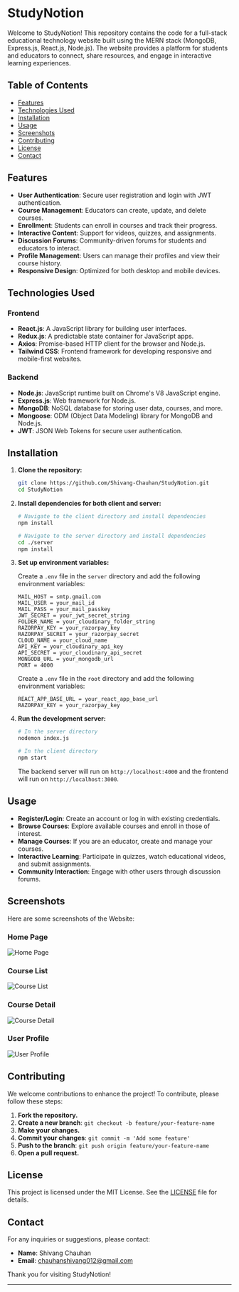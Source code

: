 # StudyNotion

Welcome to StudyNotion! This repository contains the code for a full-stack educational technology website built using the MERN stack (MongoDB, Express.js, React.js, Node.js). The website provides a platform for students and educators to connect, share resources, and engage in interactive learning experiences.

## Table of Contents

- [Features](#features)
- [Technologies Used](#technologies-used)
- [Installation](#installation)
- [Usage](#usage)
- [Screenshots](#screenshots)
- [Contributing](#contributing)
- [License](#license)
- [Contact](#contact)

## Features

- **User Authentication**: Secure user registration and login with JWT authentication.
- **Course Management**: Educators can create, update, and delete courses.
- **Enrollment**: Students can enroll in courses and track their progress.
- **Interactive Content**: Support for videos, quizzes, and assignments.
- **Discussion Forums**: Community-driven forums for students and educators to interact.
- **Profile Management**: Users can manage their profiles and view their course history.
- **Responsive Design**: Optimized for both desktop and mobile devices.

## Technologies Used

### Frontend

- **React.js**: A JavaScript library for building user interfaces.
- **Redux.js**: A predictable state container for JavaScript apps.
- **Axios**: Promise-based HTTP client for the browser and Node.js.
- **Tailwind CSS**: Frontend framework for developing responsive and mobile-first websites.

### Backend

- **Node.js**: JavaScript runtime built on Chrome's V8 JavaScript engine.
- **Express.js**: Web framework for Node.js.
- **MongoDB**: NoSQL database for storing user data, courses, and more.
- **Mongoose**: ODM (Object Data Modeling) library for MongoDB and Node.js.
- **JWT**: JSON Web Tokens for secure user authentication.

## Installation

1. **Clone the repository:**

    ```bash
    git clone https://github.com/Shivang-Chauhan/StudyNotion.git
    cd StudyNotion
    ```

2. **Install dependencies for both client and server:**

    ```bash
    # Navigate to the client directory and install dependencies
    npm install

    # Navigate to the server directory and install dependencies
    cd ./server
    npm install
    ```

3. **Set up environment variables:**

    Create a `.env` file in the `server` directory and add the following environment variables:

    ```env
    MAIL_HOST = smtp.gmail.com
    MAIL_USER = your_mail_id
    MAIL_PASS = your_mail_passkey
    JWT_SECRET = your_jwt_secret_string
    FOLDER_NAME = your_cloudinary_folder_string
    RAZORPAY_KEY = your_razorpay_key
    RAZORPAY_SECRET = your_razorpay_secret
    CLOUD_NAME = your_cloud_name
    API_KEY = your_cloudinary_api_key
    API_SECRET = your_cloudinary_api_secret
    MONGODB_URL = your_mongodb_url
    PORT = 4000
    ```

    Create a `.env` file in the `root` directory and add the following environment variables:

    ```env
    REACT_APP_BASE_URL = your_react_app_base_url
    RAZORPAY_KEY = your_razorpay_key
    ```

4. **Run the development server:**

    ```bash
    # In the server directory
    nodemon index.js
    ```

    ```bash
    # In the client directory
    npm start
    ```

    The backend server will run on `http://localhost:4000` and the frontend will run on `http://localhost:3000`.

## Usage

- **Register/Login**: Create an account or log in with existing credentials.
- **Browse Courses**: Explore available courses and enroll in those of interest.
- **Manage Courses**: If you are an educator, create and manage your courses.
- **Interactive Learning**: Participate in quizzes, watch educational videos, and submit assignments.
- **Community Interaction**: Engage with other users through discussion forums.


## Screenshots

Here are some screenshots of the Website:

### Home Page
![Home Page](screenshots/homepage.png)

### Course List
![Course List](screenshots/courselist.png)

### Course Detail
![Course Detail](screenshots/coursedetail.png)

### User Profile
![User Profile](screenshots/userprofile.png)


## Contributing

We welcome contributions to enhance the project! To contribute, please follow these steps:

1. **Fork the repository.**
2. **Create a new branch**: `git checkout -b feature/your-feature-name`
3. **Make your changes.**
4. **Commit your changes**: `git commit -m 'Add some feature'`
5. **Push to the branch**: `git push origin feature/your-feature-name`
6. **Open a pull request.**

## License

This project is licensed under the MIT License. See the [LICENSE](LICENSE) file for details.

## Contact

For any inquiries or suggestions, please contact:

- **Name**: Shivang Chauhan
- **Email**: chauhanshivang012@gmail.com

Thank you for visiting StudyNotion!

---
